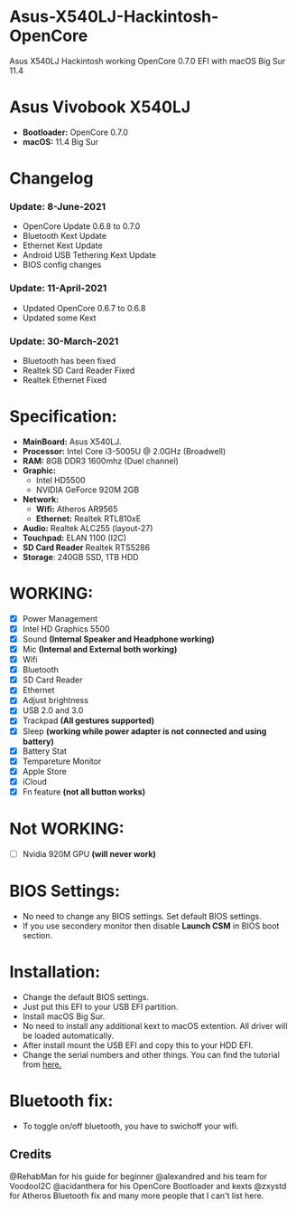 # Asus-X540LJ-Hackintosh-OpenCore
Asus X540LJ Hackintosh working OpenCore 0.7.0 EFI with macOS Big Sur 11.4

# Asus Vivobook X540LJ
- **Bootloader:** OpenCore 0.7.0
- **macOS:** 11.4 Big Sur

# Changelog
### Update: 8-June-2021
- OpenCore Update 0.6.8 to 0.7.0
- Bluetooth Kext Update
- Ethernet Kext Update
- Android USB Tethering Kext Update
- BIOS config changes

### Update: 11-April-2021
- Updated OpenCore 0.6.7 to 0.6.8
- Updated some Kext

### Update: 30-March-2021
- Bluetooth has been fixed
- Realtek SD Card Reader Fixed
- Realtek Ethernet Fixed

# Specification:

- **MainBoard:** Asus X540LJ.
- **Processor:** Intel Core i3-5005U @ 2.0GHz (Broadwell)
- **RAM:** 8GB DDR3 1600mhz (Duel channel)
- **Graphic:** 
  + Intel HD5500
  + NVIDIA GeForce 920M 2GB
- **Network:**
  + **Wifi:** Atheros AR9565
  + **Ethernet:** Realtek RTL810xE
- **Audio:** Realtek ALC255 (layout-27)
- **Touchpad:** ELAN 1100 (I2C)
- **SD Card Reader** Realtek RTS5286
- **Storage**: 240GB SSD, 1TB HDD

# WORKING:
- [x] Power Management
- [x] Intel HD Graphics 5500
- [x] Sound **(Internal Speaker and Headphone working)**
- [x] Mic **(Internal and External both working)**
- [x] Wifi
- [x] Bluetooth
- [x] SD Card Reader
- [x] Ethernet
- [x] Adjust brightness 
- [x] USB 2.0 and 3.0
- [x] Trackpad **(All gestures supported)**
- [x] Sleep  **(working while power adapter is not connected and using battery)**
- [x] Battery Stat 
- [x] Tempareture Monitor 
- [x] Apple Store 
- [x] iCloud 
- [x] Fn feature    **(not all button works)**

# Not WORKING:
- [ ] Nvidia 920M GPU   **(will never work)**


# BIOS Settings:
- No need to change any BIOS settings. Set default BIOS settings.
- If you use secondery monitor then disable **Launch CSM** in BIOS boot section.


# Installation:
- Change the default BIOS settings.
- Just put this EFI to your USB EFI partition.
- Install macOS Big Sur.
- No need to install any additional kext to macOS extention. All driver will be loaded automatically.
- After install mount the USB EFI and copy this to your HDD EFI.
- Change the serial numbers and other things. You can find the tutorial from [here.](https://dortania.github.io/OpenCore-Install-Guide/config-laptop.plist/broadwell.html#platforminfo)

# Bluetooth fix:
- To toggle on/off bluetooth, you have to swichoff your wifi.


## Credits
@RehabMan for his guide for beginner
@alexandred and his team for VoodooI2C 
@acidanthera for his OpenCore Bootloader and kexts
@zxystd for Atheros Bluetooth fix
and many more people that I can't list here.
